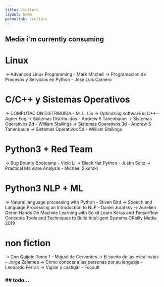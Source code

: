 ```yaml
---
title: /culture
layout: home
permalink: /culture
---
```


<h2 id="whity">Media i'm currently consuming</h2>

<h1 class="amarillo">Linux</h1>

-> Advanced Linux Programming - Mark Mitchell
-> Programacion de Procesos y Servicios en Python - Jose Luis Carnero

<h1 class="amarillo">C/C++ y Sistemas Operativos</h1>

-> COMPUTACION DISTRIBUIDA - M. L. Liu
-> Optimizing software in C++ - Agner Fog
-> Sistemas Distribuidos - Andrew S Tanenbaum
-> Sistemas Operativos 2d - William Stallings
-> Sistemas Operativos 3d - Andrew S Tanenbaum
-> Sistemas Operativos 5d - William Stallings

<h1 class="amarillo">Python3 + Red Team</h1>

-> Bug Bounty Bootcamp - Vicki Li
-> Black Hat Python - Justin Seitz
-> Practical Malware Analysis - Michael Sikorski

<h1 class="amarillo">Python3 NLP + ML</h1>

-> Natural language processing with Python - Stiven Bird
-> Speech and Language Processing an Introduction to NLP - Daniel Jurafsky
-> Aurelien Geron Hands On Machine Learning with Scikit Learn Keras and Tensorflow Concepts Tools and Techniques to Build Intelligent Systems OReilly Media 2019

<h1 class="amarillo">non fiction</h1>

-> Don Quijote Tomo 1 - Miguel de Cervantes
-> El sueño de las escalinatas - Jorge Zalamea 
-> Cómo conocer a las personas por su lenguaje - Leonardo Ferrari
-> Vigilar y castigar - Focault

<h3 class="verde">## todo...</h3>
